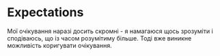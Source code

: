 # Expectations
Мої очікування наразі досить скромні - я намагаюся щось зрозуміти і сподіваюсь, що із часом розумітиму більше. Тоді вже виникне можливість коригувати очікування.